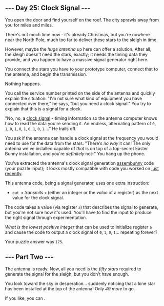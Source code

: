 --- Day 25: Clock Signal ---
----------------------------

You open the door and find yourself on the roof. The city sprawls away
from you for miles and miles.

There's not much time now - it's already Christmas, but you're nowhere
near the North Pole, much too far to deliver these stars to the sleigh
in time.

However, maybe the *huge antenna* up here can offer a solution. After
all, the sleigh doesn't need the stars, exactly; it needs the timing
data they provide, and you happen to have a massive signal generator
right here.

You connect the stars you have to your prototype computer, connect that
to the antenna, and begin the transmission.

Nothing happens.

You call the service number printed on the side of the antenna and
quickly explain the situation. "I'm not sure what kind of equipment you
have connected over there," he says, "but you need a clock signal." You
try to explain that this is a signal for a clock.

"No, no, a [clock signal] - timing information so the antenna computer
knows how to read the data you're sending it. An endless, alternating
pattern of `0`, `1`, `0`, `1`, `0`, `1`, `0`, `1`, `0`, `1`...." He
trails off.

You ask if the antenna can handle a clock signal at the frequency you
would need to use for the data from the stars. "There's *no way* it can!
The only antenna we've installed capable of *that* is on top of a
top-secret Easter Bunny installation, and you're *definitely* not-" You
hang up the phone.

You've extracted the antenna's clock signal generation [assembunny]
code (your puzzle input); it looks mostly compatible with code you
worked on [just recently].

This antenna code, being a signal generator, uses one extra instruction:

-   `out x` *transmits* `x` (either an integer or the *value* of a
    register) as the next value for the clock signal.

The code takes a value (via register `a`) that describes the signal to
generate, but you're not sure how it's used. You'll have to find the
input to produce the right signal through experimentation.

*What is the lowest positive integer* that can be used to initialize
register `a` and cause the code to output a clock signal of `0`, `1`,
`0`, `1`... repeating forever?

Your puzzle answer was `175`.

--- Part Two ---
----------------

The antenna is ready. Now, all you need is the *fifty stars* required to
generate the signal for the sleigh, but you don't have enough.

You look toward the sky in desperation... suddenly noticing that a lone
star has been installed at the top of the antenna! Only *49 more* to go.

If you like, you can .

  [clock signal]: https://en.wikipedia.org/wiki/Clock_signal
  [assembunny]: 12
  [just recently]: 23
